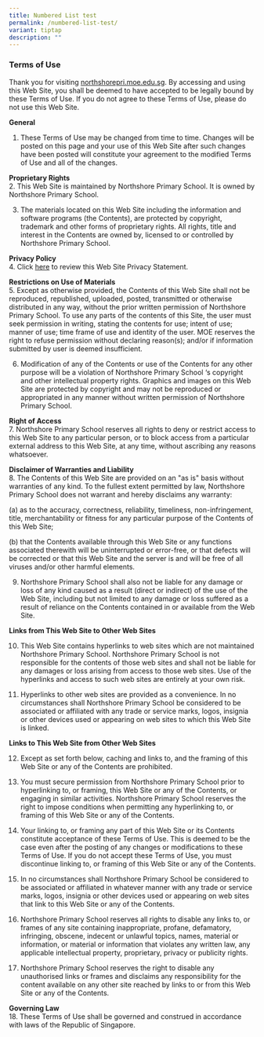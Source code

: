 ```yaml
---
title: Numbered List test
permalink: /numbered-list-test/
variant: tiptap
description: ""
---
```

<h3><strong>Terms of Use</strong></h3>
<p>Thank you for visiting <a href="https://www.northshorepri.moe.edu.sg/" rel="noopener noreferrer nofollow" target="_blank">northshorepri.moe.edu.sg</a>.
By accessing and using this Web Site, you shall be deemed to have accepted
to be legally bound by these Terms of Use. If you do not agree to these
Terms of Use, please do not use this Web Site.</p>
<p><strong>General</strong>
</p>
<ol data-tight="true" class="tight">
<li>
<p>These Terms of Use may be changed from time to time. Changes will be posted
on this page and your use of this Web Site after such changes have been
posted will constitute your agreement to the modified Terms of Use and
all of the changes.</p>
</li>
</ol>
<p><strong>Proprietary Rights</strong>
<br>2. This Web Site is maintained by Northshore Primary School. It is owned
by Northshore Primary School.</p>
<ol start="3" data-tight="true" class="tight">
<li>
<p>The materials located on this Web Site including the information and software
programs (the Contents), are protected by copyright, trademark and other
forms of proprietary rights. All rights, title and interest in the Contents
are owned by, licensed to or controlled by Northshore Primary School.</p>
</li>
</ol>
<p><strong>Privacy Policy</strong>
<br>4. Click <a href="https://www.northshorepri.moe.edu.sg/privacy/" rel="noopener noreferrer nofollow" target="_blank">here</a> to
review this Web Site Privacy Statement.</p>
<p><strong>Restrictions on Use of Materials</strong>
<br>5. Except as otherwise provided, the Contents of this Web Site shall not
be reproduced, republished, uploaded, posted, transmitted or otherwise
distributed in any way, without the prior written permission of Northshore
Primary School. To use any parts of the contents of this Site, the user
must seek permission in writing, stating the contents for use; intent of
use; manner of use; time frame of use and identity of the user. MOE reserves
the right to refuse permission without declaring reason(s); and/or if information
submitted by user is deemed insufficient.</p>
<ol start="6" data-tight="true" class="tight">
<li>
<p>Modification of any of the Contents or use of the Contents for any other
purpose will be a violation of Northshore Primary School ‘s copyright and
other intellectual property rights. Graphics and images on this Web Site
are protected by copyright and may not be reproduced or appropriated in
any manner without written permission of Northshore Primary School.</p>
</li>
</ol>
<p><strong>Right of Access</strong>
<br>7. Northshore Primary School reserves all rights to deny or restrict access
to this Web Site to any particular person, or to block access from a particular
external address to this Web Site, at any time, without ascribing any reasons
whatsoever.</p>
<p><strong>Disclaimer of Warranties and Liability</strong>
<br>8. The Contents of this Web Site are provided on an "as is" basis without
warranties of any kind. To the fullest extent permitted by law, Northshore
Primary School does not warrant and hereby disclaims any warranty:</p>
<p>(a) as to the accuracy, correctness, reliability, timeliness, non-infringement,
title, merchantability or fitness for any particular purpose of the Contents
of this Web Site;</p>
<p>(b) that the Contents available through this Web Site or any functions
associated therewith will be uninterrupted or error-free, or that defects
will be corrected or that this Web Site and the server is and will be free
of all viruses and/or other harmful elements.</p>
<ol start="9" data-tight="true" class="tight">
<li>
<p>Northshore Primary School shall also not be liable for any damage or loss
of any kind caused as a result (direct or indirect) of the use of the Web
Site, including but not limited to any damage or loss suffered as a result
of reliance on the Contents contained in or available from the Web Site.</p>
</li>
</ol>
<p><strong>Links from This Web Site to Other Web Sites</strong>
</p>
<ol start="10" data-tight="true" class="tight">
<li>
<p>This Web Site contains hyperlinks to web sites which are not maintained
Northshore Primary School. Northshore Primary School is not responsible
for the contents of those web sites and shall not be liable for any damages
or loss arising from access to those web sites. Use of the hyperlinks and
access to such web sites are entirely at your own risk.</p>
</li>
</ol>
<ol start="11" data-tight="true" class="tight">
<li>
<p>Hyperlinks to other web sites are provided as a convenience. In no circumstances
shall Northshore Primary School be considered to be associated or affiliated
with any trade or service marks, logos, insignia or other devices used
or appearing on web sites to which this Web Site is linked.</p>
</li>
</ol>
<p><strong>Links to This Web Site from Other Web Sites</strong>
</p>
<ol start="12" data-tight="true" class="tight">
<li>
<p>Except as set forth below, caching and links to, and the framing of this
Web Site or any of the Contents are prohibited.</p>
</li>
</ol>
<ol start="13">
<li>
<p>You must secure permission from Northshore Primary School prior to hyperlinking
to, or framing, this Web Site or any of the Contents, or engaging in similar
activities. Northshore Primary School reserves the right to impose conditions
when permitting any hyperlinking to, or framing of this Web Site or any
of the Contents.</p>
</li>
<li>
<p>Your linking to, or framing any part of this Web Site or its Contents
constitute acceptance of these Terms of Use. This is deemed to be the case
even after the posting of any changes or modifications to these Terms of
Use. If you do not accept these Terms of Use, you must discontinue linking
to, or framing of this Web Site or any of the Contents.</p>
</li>
<li>
<p>In no circumstances shall Northshore Primary School be considered to be
associated or affiliated in whatever manner with any trade or service marks,
logos, insignia or other devices used or appearing on web sites that link
to this Web Site or any of the Contents.</p>
</li>
<li>
<p>Northshore Primary School reserves all rights to disable any links to,
or frames of any site containing inappropriate, profane, defamatory, infringing,
obscene, indecent or unlawful topics, names, material or information, or
material or information that violates any written law, any applicable intellectual
property, proprietary, privacy or publicity rights.</p>
</li>
<li>
<p>Northshore Primary School reserves the right to disable any unauthorised
links or frames and disclaims any responsibility for the content available
on any other site reached by links to or from this Web Site or any of the
Contents.</p>
</li>
</ol>
<p><strong>Governing Law</strong>
<br>18. These Terms of Use shall be governed and construed in accordance with
laws of the Republic of Singapore.</p>